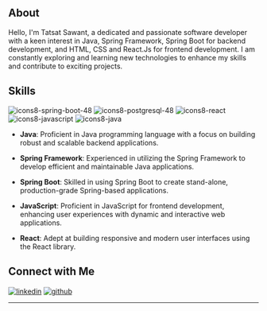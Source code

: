 ## About
Hello, I'm Tatsat Sawant, a dedicated and passionate software developer with a keen interest in Java, Spring Framework, Spring Boot for backend development, and HTML, CSS and React.Js for frontend development. I am constantly exploring and learning new technologies to enhance my skills and contribute to exciting projects.

## Skills
![icons8-spring-boot-48](https://github.com/tatsatsawant/tatsatsawant/assets/154037217/d2dd0259-1654-4a57-b138-e944a97c322e)
![icons8-postgresql-48](https://github.com/tatsatsawant/tatsatsawant/assets/154037217/a2ee7c8c-a7aa-4b5b-8489-b5a6009179e1)
![icons8-react](https://github.com/tatsatsawant/tatsatsawant/assets/154037217/dc7763e2-2b25-44e9-b4e7-051e053f1467)
![icons8-javascript](https://github.com/tatsatsawant/tatsatsawant/assets/154037217/c3d36887-454b-4b9e-82e6-a6e3bfd49069)
![icons8-java](https://github.com/tatsatsawant/tatsatsawant/assets/154037217/70bc1327-91da-46b7-873d-f6f510178a11)

- **Java**: Proficient in Java programming language with a focus on building robust and scalable backend applications.

- **Spring Framework**: Experienced in utilizing the Spring Framework to develop efficient and maintainable Java applications.

- **Spring Boot**: Skilled in using Spring Boot to create stand-alone, production-grade Spring-based applications.

- **JavaScript**: Proficient in JavaScript for frontend development, enhancing user experiences with dynamic and interactive web applications.

- **React**: Adept at building responsive and modern user interfaces using the React library.

## Connect with Me

<a href="https://linkedin.com/in/tatsatsawant" target="blank"><img align="center" src="https://github.com/tatsatsawant/tatsatsawant/assets/154037217/5b83ac95-63fb-4782-b6ae-48556b8d54f8" alt="linkedin"/></a>
<a href="https://github.com/tatsatsawant" target="blank"><img align="center" src="https://github.com/tatsatsawant/tatsatsawant/assets/154037217/404620d9-304a-471a-b935-f8b615d35966" alt="github"/></a>

---


